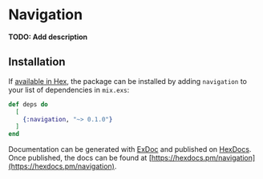 # Navigation

**TODO: Add description**

## Installation

If [available in Hex](https://hex.pm/docs/publish), the package can be installed
by adding `navigation` to your list of dependencies in `mix.exs`:

```elixir
def deps do
  [
    {:navigation, "~> 0.1.0"}
  ]
end
```

Documentation can be generated with [ExDoc](https://github.com/elixir-lang/ex_doc)
and published on [HexDocs](https://hexdocs.pm). Once published, the docs can
be found at [https://hexdocs.pm/navigation](https://hexdocs.pm/navigation).


